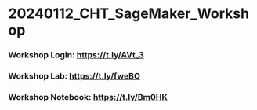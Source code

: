 # 20240112_CHT_SageMaker_Workshop

### Workshop Login: https://t.ly/AVt_3

### Workshop Lab: https://t.ly/fweBO

### Workshop Notebook: https://t.ly/Bm0HK
